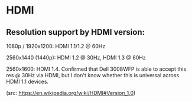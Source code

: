 # HDMI

## Resolution support by HDMI version:

1080p / 1920x1200: HDMI 1.1/1.2 @ 60Hz

2560x1440 (1440p): HDMI 1.2 @ 30Hz, HDMI 1.3 @ 60Hz

2560x1600: HDMI 1.4. Confirmed that Dell 3008WFP is able to accept this res @ 30Hz via HDMI, but I don't know whether this is universal across HDMI 1.1 devices.

(src: https://en.wikipedia.org/wiki/HDMI#Version_1.0)
